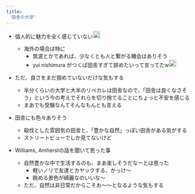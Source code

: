 ```yaml
---
title:
 '田舎の大学'
---
```


- 個人的に魅力を全く感じていない<img src='https://scrapbox.io/api/pages/blu3mo-public/blu3mo/icon' alt='blu3mo.icon' height="19.5"/>
    - 海外の場合は特に
        - 筑波とかであれば、少なくとも人と繋がる機会はありそう
        - yui nishimura がつくば田舎すぎて辞めたいって言ってたw<img src='https://scrapbox.io/api/pages/blu3mo-public/tkgshn/icon' alt='tkgshn.icon' height="19.5"/>
- ただ、良さをまだ掴めていないだけな気もする
    - 半分くらいの大学と大半のリベカレは田舎なので、「田舎は良くなさそう」という今の考えでそれらを切り捨てることにちょっと不安を感じる
    - まあでも受験なんてそんなもんとも言える

- 田舎にも色々ありそう
    - 殺伐とした雰囲気の田舎と、「豊かな自然」っぽい田舎がある気がする
    - ストリートビューでしか見てないけど

- Williams, Amherstの話を聞いて思った事
    - 自然豊かな中で生活するのも、まあ楽しそうだなーとは思った
        - 軽いノリで友達とカヤックする、かっけ〜
        - 眺める景色が綺麗なのいいな〜
    - ただ、自然は非日常だからこそお〜〜となるような気もする

